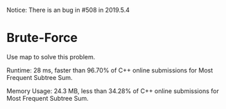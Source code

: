 Notice: There is an bug in #508 in 2019.5.4

# Brute-Force

Use map to solve this problem.

Runtime: 28 ms, faster than 96.70% of C++ online submissions for Most Frequent Subtree Sum.

Memory Usage: 24.3 MB, less than 34.28% of C++ online submissions for Most Frequent Subtree Sum.

